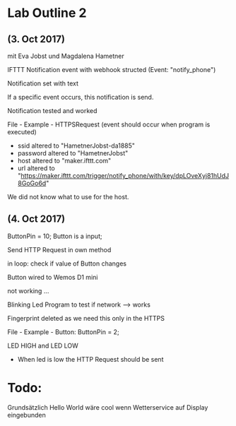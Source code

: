 # Lab Outline 2
## (3. Oct 2017)
mit Eva Jobst und Magdalena Hametner

IFTTT Notification event with webhook structed (Event: "notify_phone")

Notification set with text

If a specific event occurs, this notification is send.

Notification tested and worked

 File - Example - HTTPSRequest (event should occur when program is executed)
 - ssid altered to "HametnerJobst-da1885"
 - password altered to "HametnerJobst"
 - host altered to "maker.ifttt.com"
 -  url altered to "https://maker.ifttt.com/trigger/notify_phone/with/key/dpLOveXyj81hUdJ8GoGo6d"

We did not know what to use for the host.

## (4. Oct 2017)
ButtonPin = 10;
Button is a input;

Send HTTP Request in own method

in loop: check if value of Button changes

Button wired to Wemos D1 mini

not working ...

Blinking Led Program to test if network
--> works

Fingerprint deleted as we need this only in the HTTPS

File - Example - Button:
ButtonPin = 2;

LED HIGH and LED LOW
- When led is low the HTTP Request should be sent


# Todo:
Grundsätzlich Hello World wäre cool wenn Wetterservice auf Display eingebunden
